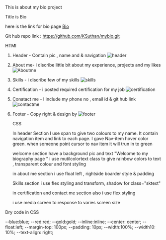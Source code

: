 This is about my bio project




Title is Bio

here is the link for bio page  [Bio](https://ksuthan.github.io/mybio/)
 
 Git hub repo link : https://github.com/KSuthan/mybio.git



HTMl 
1. Header - Contain  pic , name and & navigation
 ![header](https://user-images.githubusercontent.com/91926452/140617353-b242b4bd-6d1d-4607-b466-e71462ba7611.png)

2. About me- i discribe little bit about my experience, projects and my likes 
  ![Aboutme](https://user-images.githubusercontent.com/91926452/140617394-bb2733cf-c759-46d2-a704-57ca8b8454d0.png)


3. Skills - i discribe few of my skills 
   ![skills](https://user-images.githubusercontent.com/91926452/140617408-fcfef3d0-75e4-4621-a282-6288e2e3272f.png)

4. Certification - i posted required certification for my job
   ![certification](https://user-images.githubusercontent.com/91926452/140617411-890e68a8-abba-41a7-86cf-9b5e52ddfcb1.png)

5. Conatact me - I include my phone no , email id & git hub link
  ![contactme](https://user-images.githubusercontent.com/91926452/140617442-e22e6592-7c4a-41d7-8366-3a488bec1e1d.png)


6. Footer - Copy right & design by
  ![footer](https://user-images.githubusercontent.com/91926452/140617421-d77543aa-a7cf-4124-89c1-28cd3b07d0c7.png)


    CSS

    In header Section I use span to give two colours to my name. It contain navigation item and link to each page. I gave Nav-item hover color green. when someone point cursor to nav item it will trun in to green

    welcome section have a background pic and text "Welcome to my biography page " i use mutilcolortext class to give rainbow colors to text , transparent colour and font styling

    in about me section i use float left , rightside boarder style & padding 

    Skills section i use flex styling and transform, shadow for class="sktext"

    in certification and contact me section also i use flex styling

    i use media screen to response to varies screen size


 Dry code in CSS 

   --blue:blue;
  --red:red;
  --gold:gold;
  --inline:inline;
  --center: center;
  --float:left;
  --margin-top: 100px;
  --padding: 10px;
  --width:100%;
  --width10: 10%;
  --text-align: right;


